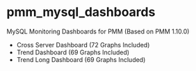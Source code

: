 # pmm_mysql_dashboards
MySQL Monitoring Dashboards for PMM
(Based on PMM 1.10.0)

- Cross Server Dashboard (72 Graphs Included)
- Trend Dashboard (69 Graphs Included)
- Trend Long Dashboard (69 Graphs Included)
